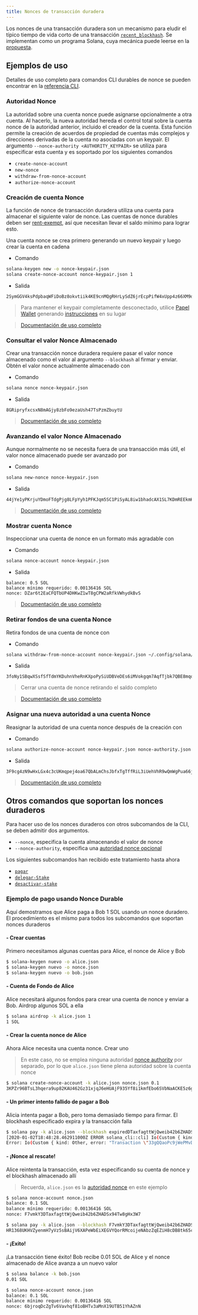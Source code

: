```yaml
---
title: Nonces de transacción duradera
---
```


Los nonces de una transacción duradera son un mecanismo para eludir el típico tiempo de vida corto de una transacción [`recent_blockhash`](developing/programming-model/transactions.md#recent-blockhash). Se implementan como un programa Solana, cuya mecánica puede leerse en la [propuesta](../implemented-proposals/durable-tx-nonces.md).

## Ejemplos de uso

Detalles de uso completo para comandos CLI durables de nonce se pueden encontrar en la [referencia CLI](../cli/usage.md).

### Autoridad Nonce

La autoridad sobre una cuenta nonce puede asignarse opcionalmente a otra cuenta. Al hacerlo, la nueva autoridad hereda el control total sobre la cuenta nonce de la autoridad anterior, incluido el creador de la cuenta. Esta función permite la creación de acuerdos de propiedad de cuentas más complejos y direcciones derivadas de la cuenta no asociadas con un keypair. El argumento `--nonce-authority <AUTHORITY_KEYPAIR>` se utiliza para especificar esta cuenta y es soportado por los siguientes comandos

- `create-nonce-account`
- `new-nonce`
- `withdraw-from-nonce-account`
- `authorize-nonce-account`

### Creación de cuenta Nonce

La función de nonce de transacción duradera utiliza una cuenta para almacenar el siguiente valor de nonce. Las cuentas de nonce durables deben ser [rent-exempt](../implemented-proposals/rent.md#two-tiered-rent-regime), así que necesitan llevar el saldo mínimo para lograr esto.

Una cuenta nonce se crea primero generando un nuevo keypair y luego crear la cuenta en cadena

- Comando

```bash
solana-keygen new -o nonce-keypair.json
solana create-nonce-account nonce-keypair.json 1
```

- Salida

```text
2SymGGV4ksPdpbaqWFiDoBz8okvtiik4KE9cnMQgRHrLySdZ6jrEcpPifW4xUpp4z66XM9d9wM48sA7peG2XL
```

> Para mantener el keypair completamente desconectado, utilice [Papel Wallet](wallet-guide/paper-wallet.md) generando [instrucciones](wallet-guide/paper-wallet.md#seed-phrase-generation) en su lugar

> [Documentación de uso completo](../cli/usage.md#solana-create-nonce-account)

### Consultar el valor Nonce Almacenado

Crear una transacción nonce duradera requiere pasar el valor nonce almacenado como el valor al argumento `--blockhash` al firmar y enviar. Obtén el valor nonce actualmente almacenado con

- Comando

```bash
solana nonce nonce-keypair.json
```

- Salida

```text
8GRipryfxcsxN8mAGjy8zbFo9ezaUsh47TsPzmZbuytU
```

> [Documentación de uso completo](../cli/usage.md#solana-get-nonce)

### Avanzando el valor Nonce Almacenado

Aunque normalmente no se necesita fuera de una transacción más útil, el valor nonce almacenado puede ser avanzado por

- Comando

```bash
solana new-nonce nonce-keypair.json
```

- Salida

```text
44jYe1yPKrjuYDmoFTdgPjg8LFpYyh1PFKJqm5SC1PiSyAL8iw1bhadcAX1SL7KDmREEkmHpYvreKoNv6fZgfvUK
```

> [Documentación de uso completo](../cli/usage.md#solana-new-nonce)

### Mostrar cuenta Nonce

Inspeccionar una cuenta de nonce en un formato más agradable con

- Comando

```bash
solana nonce-account nonce-keypair.json
```

- Salida

```text
balance: 0.5 SOL
balance mínimo requerido: 0.00136416 SOL
nonce: DZar6t2EaCFQTbUP4DHKwZ1wT8gCPW2aRfkVWhydkBvS
```

> [Documentación de uso completo](../cli/usage.md#solana-nonce-account)

### Retirar fondos de una cuenta Nonce

Retira fondos de una cuenta de nonce con

- Comando

```bash
solana withdraw-from-nonce-account nonce-keypair.json ~/.config/solana/id.json 0.5
```

- Salida

```text
3foNy1SBqwXSsfSfTdmYKDuhnVheRnKXpoPySiUDBVeDEs6iMVokgqm7AqfTjbk7QBE8mqomvMUMNQhtdMvFLide
```

> Cerrar una cuenta de nonce retirando el saldo completo

> [Documentación de uso completo](../cli/usage.md#solana-withdraw-from-nonce-account)

### Asignar una nueva autoridad a una cuenta Nonce

Reasignar la autoridad de una cuenta nonce después de la creación con

- Comando

```bash
solana authorize-nonce-account nonce-keypair.json nonce-authority.json
```

- Salida

```text
3F9cg4zN9wHxLGx4c3cUKmqpej4oa67QbALmChsJbfxTgTffRiL3iUehVhR9wQmWgPua66jPuAYeL1K2pYYjbNoT
```

> [Documentación de uso completo](../cli/usage.md#solana-authorize-nonce-account)

## Otros comandos que soportan los nonces duraderos

Para hacer uso de los nonces duraderos con otros subcomandos de la CLI, se deben admitir dos argumentos.

- `--nonce`, especifica la cuenta almacenando el valor de nonce
- `--nonce-authority`, especifica una [autoridad nonce opcional](#nonce-authority)

Los siguientes subcomandos han recibido este tratamiento hasta ahora

- [`pagar`](../cli/usage.md#solana-pay)
- [`delegar-Stake`](../cli/usage.md#solana-delegate-stake)
- [`desactivar-stake`](../cli/usage.md#solana-deactivate-stake)

### Ejemplo de pago usando Nonce Durable

Aquí demostramos que Alice paga a Bob 1 SOL usando un nonce duradero. El procedimiento es el mismo para todos los subcomandos que soportan nonces duraderos

#### - Crear cuentas

Primero necesitamos algunas cuentas para Alice, el nonce de Alice y Bob

```bash
$ solana-keygen nuevo -o alice.json
$ solana-keygen nuevo -o nonce.json
$ solana-keygen nuevo -o bob.json
```

#### - Cuenta de Fondo de Alice

Alice necesitará algunos fondos para crear una cuenta de nonce y enviar a Bob. Airdrop algunos SOL a ella

```bash
$ solana airdrop -k alice.json 1
1 SOL
```

#### - Crear la cuenta nonce de Alice

Ahora Alice necesita una cuenta nonce. Crear uno

> En este caso, no se emplea ninguna autoridad [nonce authority](#nonce-authority) por separado, por lo que `alice.json` tiene plena autoridad sobre la cuenta nonce

```bash
$ solana create-nonce-account -k alice.json nonce.json 0.1
3KPZr96BTsL3hqera9up82KAU462Gz31xjqJ6eHUAjF935Yf8i1kmfEbo6SVbNaACKE5z6gySrNjVRvmS8DcPuwV
```

#### - Un primer intento fallido de pagar a Bob

Alicia intenta pagar a Bob, pero toma demasiado tiempo para firmar. El blockhash especificado expira y la transacción falla

```bash
$ solana pay -k alice.json --blockhash expiredDTaxfagttWjQweib42b6ZHADSx94Tw8gHx3W7 bob.json 0.01
[2020-01-02T18:48:28.462911000Z ERROR solana_cli::cli] Io(Custom { kind: Other, error: "Transaction \"33gQQaoPc9jWePMvDAeyJpcnSPiGUAdtVg8zREWv4GiKjkcGNufgpcbFyRKRrA25NkgjZySEeKue5rawyeH5TzsV\" failed: None" })
Error: Io(Custom { kind: Other, error: "Transaction \"33gQQaoPc9jWePMvDAeyJpcnSPiGUAdtVg8zREWv4GiKjkcGNufgpcbFyRKRrA25NkgjZySEeKue5rawyeH5TzsV\" failed: None" })
```

#### - ¡Nonce al rescate!

Alice reintenta la transacción, esta vez especificando su cuenta de nonce y el blockhash almacenado allí

> Recuerda, `alice.json` es la [autoridad nonce](#nonce-authority) en este ejemplo

```bash
$ solana nonce-account nonce.json
balance: 0.1 SOL
balance mínimo requerido: 0.00136416 SOL
nonce: F7vmkY3DTaxfagttWjQweib42b6ZHADSx94Tw8gHx3W7
```

```bash
$ solana pay -k alice.json --blockhash F7vmkY3DTaxfagttWjQweib42b6ZHADSx94Tw8gHx3W7 --nonce nonce.json bob.json 0.01
HR1368UKHVZyenmH7yVz5sBAijV6XAPeWbEiXEGVYQorRMcoijeNAbzZqEZiH8cDB8tk65ckqeegFjK8dHwNFgQ
```

#### - ¡Exito!

¡La transacción tiene éxito! Bob recibe 0.01 SOL de Alice y el nonce almacenado de Alice avanza a un nuevo valor

```bash
$ solana balance -k bob.json
0.01 SOL
```

```bash
$ solana nonce-account nonce.json
balance: 0.1 SOL
balance mínimo requerido: 0.00136416 SOL
nonce: 6bjroqDcZgTv6Vavhqf81oBHTv3aMnX19UTB51YhAZnN
```
